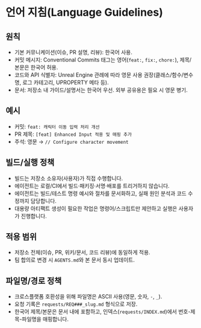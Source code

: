# 언어 지침(Language Guidelines)

## 원칙
- 기본 커뮤니케이션(이슈, PR 설명, 리뷰): 한국어 사용.
- 커밋 메시지: Conventional Commits 태그는 영어(`feat:`, `fix:`, `chore:`), 제목/본문은 한국어 허용.
- 코드와 API 식별자: Unreal Engine 관례에 따라 영문 사용 권장(클래스/함수/변수명, 로그 카테고리, UPROPERTY 메타 등).
- 문서: 저장소 내 가이드/설명서는 한국어 우선. 외부 공유용은 필요 시 영문 병기.

## 예시
- 커밋: `feat: 캐릭터 이동 입력 처리 개선`
- PR 제목: `[feat] Enhanced Input 적용 및 매핑 추가`
- 주석: 영문 → `// Configure character movement`

## 빌드/실행 정책
- 빌드는 저장소 소유자(사용자)가 직접 수행합니다.
- 에이전트는 로컬/CI에서 빌드·패키징·서명·배포를 트리거하지 않습니다.
- 에이전트는 빌드/테스트 명령 예시와 절차를 문서화하고, 실패 원인 분석과 코드 수정까지 담당합니다.
- 대용량 아티팩트 생성이 필요한 작업은 명령어/스크립트만 제안하고 실행은 사용자가 진행합니다.

## 적용 범위
- 저장소 전체(이슈, PR, 위키/문서, 코드 리뷰)에 동일하게 적용.
- 팀 합의로 변경 시 `AGENTS.md`와 본 문서 동시 업데이트.

## 파일명/경로 정책
- 크로스플랫폼 호환성을 위해 파일명은 ASCII 사용(영문, 숫자, `-`, `_`).
- 요청 기록은 `requests/REQ###_slug.md` 형식으로 저장.
- 한국어 제목/본문은 문서 내에 포함하고, 인덱스(`requests/INDEX.md`)에서 번호-제목-파일명을 매핑합니다.
